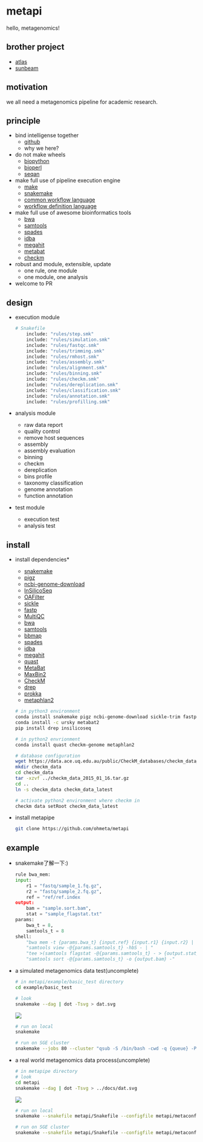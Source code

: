 # **metapi**

hello, metagenomics!

## brother project

* [atlas](https://github.com/pnnl/atlas)
* [sunbeam](https://github.com/sunbeam-labs/sunbeam)

## motivation

  we all need a metagenomics pipeline for academic research.

## principle

* bind intelligense together
  * [github](https://github.com/search?q=metagenomics)
  * why we here?
* do not make wheels
  * [biopython](https://github.com/biopython/biopython)
  * [bioperl](http://bioperl.org)
  * [seqan](https://github.com/seqan/seqan)
* make full use of pipeline execution engine
  * [make](https://www.gnu.org/software/make/manual/make.html)
  * [snakemake](https://bitbucket.org/snakemake/snakemake)
  * [common workflow language](https://github.com/common-workflow-language/common-workflow-language)
  * [workflow definition language](https://software.broadinstitute.org/wdl/)
* make full use of awesome bioinformatics tools
  * [bwa](https://github.com/lh3/bwa)
  * [samtools](https://github.com/samtools/samtools)
  * [spades](https://github.com/ablab/spades)
  * [idba](https://github.com/loneknightpy/idba)
  * [megahit](https://github.com/voutcn/megahit)
  * [metabat](https://bitbucket.org/berkeleylab/metabat)
  * [checkm](https://github.com/Ecogenomics/CheckM)
* robust and module, extensible, update
  * one rule, one module
  * one module, one analysis
* welcome to PR

## design

* execution module
    ```python
    # Snakefile
        include: "rules/step.smk"
        include: "rules/simulation.smk"
        include: "rules/fastqc.smk"
        include: "rules/trimming.smk"
        include: "rules/rmhost.smk"
        include: "rules/assembly.smk"
        include: "rules/alignment.smk"
        include: "rules/binning.smk"
        include: "rules/checkm.smk"
        include: "rules/dereplication.smk"
        include: "rules/classification.smk"
        include: "rules/annotation.smk"
        include: "rules/profilling.smk"
    ```

* analysis module
  * raw data report
  * quality control
  * remove host sequences
  * assembly
  * assembly evaluation
  * binning
  * checkm
  * dereplication
  * bins profile
  * taxonomy classification
  * genome annotation
  * function annotation

* test module
  * execution test
  * analysis test

## install

* install dependencies*
  * [snakemake](https://snakemake.readthedocs.io)
  * [pigz](https://zlib.net/pigz/)
  * [ncbi-genome-download](https://github.com/kblin/ncbi-genome-download)
  * [InSilicoSeq](https://github.com/HadrienG/InSilicoSeq)
  * [OAFilter](https://github.com/Scelta/OAFilter)
  * [sickle](https://github.com/najoshi/sickle)
  * [fastp](https://github.com/OpenGene/fastp)
  * [MultiQC](https://github.com/ewels/MultiQC)
  * [bwa](https://github.com/lh3/bwa)
  * [samtools](https://github.com/samtools/samtools)
  * [bbmap](https://sourceforge.net/projects/bbmap)
  * [spades](https://github.com/ablab/spades)
  * [idba](https://github.com/loneknightpy/idba)
  * [megahit](https://github.com/voutcn/megahit)
  * [quast](https://sourceforge.net/projects/quast/)
  * [MetaBat](https://bitbucket.org/berkeleylab/metabat)
  * [MaxBin2](http://downloads.jbei.org/data/microbial_communities/MaxBin/MaxBin.html)
  * [CheckM](https://github.com/Ecogenomics/CheckM)
  * [drep](https://github.com/MrOlm/drep)
  * [prokka](https://github.com/tseemann/prokka)
  * [metaphlan2](https://bitbucket.org/biobakery/metaphlan2)

  ```bash
  # in python3 environment
  conda install snakemake pigz ncbi-genome-download sickle-trim fastp bwa samtools bbmap spades idba megahit maxbin2 prokka
  conda install -c ursky metabat2
  pip install drep insilicoseq

  # in python2 envrionment
  conda install quast checkm-genome metaphlan2

  # database configuration
  wget https://data.ace.uq.edu.au/public/CheckM_databases/checkm_data_2015_01_16.tar.gz
  mkdir checkm_data
  cd checkm_data
  tar -xzvf ../checkm_data_2015_01_16.tar.gz
  cd ..
  ln -s checkm_data checkm_data_latest

  # activate python2 environment where checkm in
  checkm data setRoot checkm_data_latest
  ```

* install metapipe

    ```bash
    git clone https://github.com/ohmeta/metapi
    ```

## example

* snakemake了解一下:)

    ```python
    rule bwa_mem:
    input:
        r1 = "fastq/sample_1.fq.gz",
        r2 = "fastq/sample_2.fq.gz",
        ref = "ref/ref.index
    output:
        bam = "sample.sort.bam",
        stat = "sample_flagstat.txt"
    params:
        bwa_t = 8,
        samtools_t = 8
    shell:
        "bwa mem -t {params.bwa_t} {input.ref} {input.r1} {input.r2} | "
        "samtools view -@{params.samtools_t} -hbS - | "
        "tee >(samtools flagstat -@{params.samtools_t} - > {output.stat}) | "
        "samtools sort -@{params.samtools_t} -o {output.bam} -"
    ```

* a simulated metagenomics data test(uncomplete)

    ```bash
    # in metapi/example/basic_test directory
    cd example/basic_test

    # look
    snakemake --dag | dot -Tsvg > dat.svg
    ```
    <img src="examples/basic_test/dat.svg">

    ```bash
    # run on local
    snakemake

    # run on SGE cluster
    snakemake --jobs 80 --cluster "qsub -S /bin/bash -cwd -q {queue} -P {project_id} -l vf=8G,p=8"
    ```

* a real world metagenomics data process(uncomplete)

    ```bash
    # in metapipe directory
    # look
    cd metapi
    snakemake --dag | dot -Tsvg > ../docs/dat.svg
    ```
    <img src="docs/dat.svg">

    ```bash
    # run on local
    snakemake --snakefile metapi/Snakefile --configfile metapi/metaconfig.yaml

    # run on SGE cluster
    snakemake --snakefile metapi/Snakefile --configfile metapi/metaconfig.yaml --cores 32 --jobs 80 --cluster "qsub -S /bin/bash -cwd -q {queue} -P {project_id} -l vf=8G,p=8"
    ```
